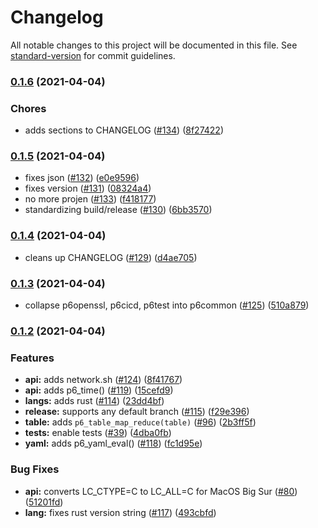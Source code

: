 # Changelog

All notable changes to this project will be documented in this file. See [standard-version](https://github.com/conventional-changelog/standard-version) for commit guidelines.

### [0.1.6](https://github.com/p6m7g8/p6common/compare/v0.1.5...v0.1.6) (2021-04-04)


### Chores

* adds sections to CHANGELOG ([#134](https://github.com/p6m7g8/p6common/issues/134)) ([8f27422](https://github.com/p6m7g8/p6common/commit/8f27422a68afd382a3a24db0bc6b9b05a5856ce0))

### [0.1.5](https://github.com/p6m7g8/p6common/compare/v0.1.4...v0.1.5) (2021-04-04)


* fixes json ([#132](https://github.com/p6m7g8/p6common/issues/132)) ([e0e9596](https://github.com/p6m7g8/p6common/commit/e0e9596c5d4c642b1715d331863d6ba952b9a591))
* fixes version ([#131](https://github.com/p6m7g8/p6common/issues/131)) ([08324a4](https://github.com/p6m7g8/p6common/commit/08324a42e9a5140fc886ecd26e070dce9befef8e))
* no more projen ([#133](https://github.com/p6m7g8/p6common/issues/133)) ([f418177](https://github.com/p6m7g8/p6common/commit/f418177311542cc37eebe875c198338b3c6165fc))
* standardizing build/release ([#130](https://github.com/p6m7g8/p6common/issues/130)) ([6bb3570](https://github.com/p6m7g8/p6common/commit/6bb3570ba10f8db5b8c8003d06b424a3ac13afd9))

### [0.1.4](https://github.com/p6m7g8/p6common/compare/v0.1.3...v0.1.4) (2021-04-04)


* cleans up CHANGELOG ([#129](https://github.com/p6m7g8/p6common/issues/129)) ([d4ae705](https://github.com/p6m7g8/p6common/commit/d4ae7055dbe9790746fb3078ee2a0b4d88e83ddf))

### [0.1.3](https://github.com/p6m7g8/p6common/compare/v0.1.2...v0.1.3) (2021-04-04)


* collapse p6openssl, p6cicd, p6test into p6common ([#125](https://github.com/p6m7g8/p6common/issues/125)) ([510a879](https://github.com/p6m7g8/p6common/commit/510a879e086eb399fd3162d640daa68a0854e912))

### [0.1.2](https://github.com/p6m7g8/p6common/compare/v0.1.1...v0.1.2) (2021-04-04)


### Features

* **api:** adds network.sh ([#124](https://github.com/p6m7g8/p6common/issues/124)) ([8f41767](https://github.com/p6m7g8/p6common/commit/8f417674751b817cf1b1a71832ddc20b34ecb757))
* **api:** adds p6_time() ([#119](https://github.com/p6m7g8/p6common/issues/119)) ([15cefd9](https://github.com/p6m7g8/p6common/commit/15cefd9db575212c261f38a2dd94476aa1535f0f))
* **langs:** adds rust ([#114](https://github.com/p6m7g8/p6common/issues/114)) ([23dd4bf](https://github.com/p6m7g8/p6common/commit/23dd4bf4d81f633b2a10a12d3334a5eeaea1b4fa))
* **release:** supports any default branch ([#115](https://github.com/p6m7g8/p6common/issues/115)) ([f29e396](https://github.com/p6m7g8/p6common/commit/f29e3969f6566494bb46838d3d69b4d1305d61a3))
* **table:** adds `p6_table_map_reduce(table)` ([#96](https://github.com/p6m7g8/p6common/issues/96)) ([2b3ff5f](https://github.com/p6m7g8/p6common/commit/2b3ff5f6844c1365de06f9cb0ffd39805aefaff9))
* **tests:** enable tests ([#39](https://github.com/p6m7g8/p6common/issues/39)) ([4dba0fb](https://github.com/p6m7g8/p6common/commit/4dba0fb729a21260f83df01d15afd8b21521e5c7))
* **yaml:** adds p6_yaml_eval() ([#118](https://github.com/p6m7g8/p6common/issues/118)) ([fc1d95e](https://github.com/p6m7g8/p6common/commit/fc1d95ea373bc0affa3ef25b114fe922d9d9c70b))


### Bug Fixes

* **api:** converts LC_CTYPE=C to LC_ALL=C for MacOS Big Sur ([#80](https://github.com/p6m7g8/p6common/issues/80)) ([51201fd](https://github.com/p6m7g8/p6common/commit/51201fde7fa58e1b668552b3c5aabce96a9d1a55))
* **lang:** fixes rust version string ([#117](https://github.com/p6m7g8/p6common/issues/117)) ([493cbfd](https://github.com/p6m7g8/p6common/commit/493cbfd7f8d858bf8e905648fc6a0557a65bf656))
